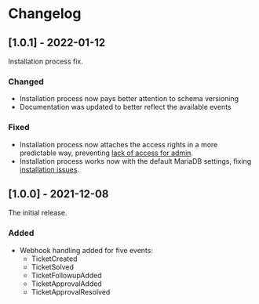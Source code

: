 # Changelog

## [1.0.1] - 2022-01-12

Installation process fix.

### Changed

* Installation process now pays better attention to schema versioning
* Documentation was updated to better reflect the available events

### Fixed

* Installation process now attaches the access rights in a more predictable way, preventing
  [lack of access for admin](https://github.com/FutureProcessing/glpi-webhook/issues/1).
* Installation process works now with the default MariaDB settings,
  fixing [installation issues](https://github.com/FutureProcessing/glpi-webhook/issues/3).

## [1.0.0] - 2021-12-08

The initial release.

### Added

* Webhook handling added for five events:
    * TicketCreated
    * TicketSolved
    * TicketFollowupAdded
    * TicketApprovalAdded
    * TicketApprovalResolved
